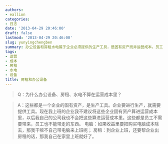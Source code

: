 ```yaml
---
authors:
- eallion
categories:
- 日志
date: '2013-04-29 20:46:00'
draft: false
lastmod: '2013-04-29 20:46:00'
slug: yunyingchengben
summary: 办公设备和房租水电属于企业必须提供的生产工具，是固有资产而非运营成本。员工无需自带这些资源，也无法带走。如果让员工分摊电脑或房租费用，不如直接在家办公。企业应自行承担这些基础生产条件。
tags:
- 运营
- 成本
- 房租
- 水电
- 设备
title: 房租和办公设备
---
```


> Q：为什么办公设备、房租、水电不算在运营成本里？

<blockquote>A：这些都是一个企业的固有资产，是生产工具。企业要进行生产，就需要提供工具。现在我上班的企业我不建议将这些企业固有资产算进运营成本里，以后我自己的公司我也不会把这些算进运营成本里。这些都是员工不需要带来，员工也不能带走的东西。
电脑：如果收益里要把购买电脑成本除去，那我干嘛不自己带电脑来上班呢；
房租：到企业上班，还要帮企业出房租的话，那我自己在家里上班就好了。</blockquote>